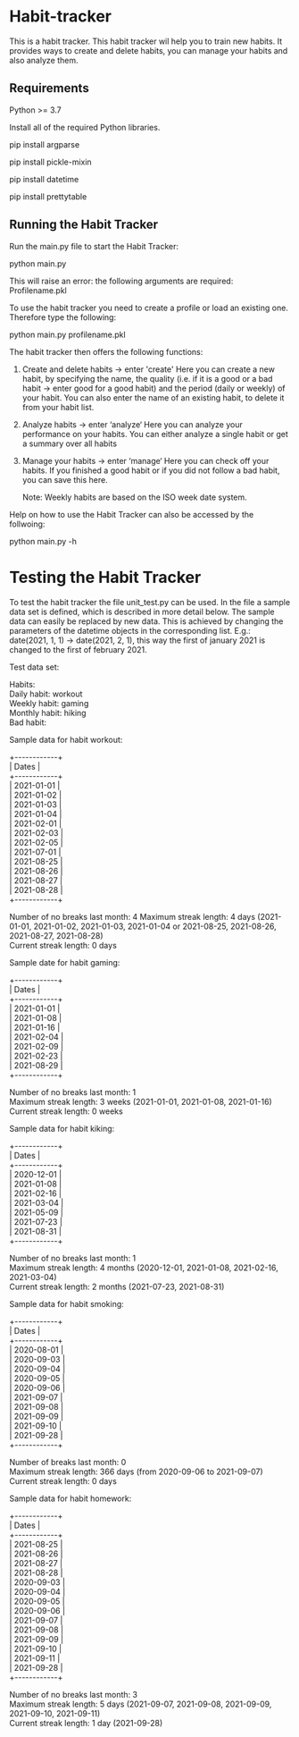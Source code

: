 # Habit-tracker

This is a habit tracker. This habit tracker wil help you to train new habits. It provides ways to create and delete habits, you can manage your habits and also analyze them. 

## Requirements

Python >= 3.7

Install all of the required Python libraries.

pip install argparse

pip install pickle-mixin

pip install datetime

pip install prettytable

## Running the Habit Tracker

Run the main.py file to start the Habit Tracker:

python main.py

This will raise an error: the following arguments are required: Profilename.pkl

To use the habit tracker you need to create a profile or load an existing one. Therefore type the following:

python main.py profilename.pkl
 
 
The habit tracker then offers the following functions:

 1) Create and delete habits -> enter 'create'
    Here you can create a new habit, by specifying the name, the quality 
    (i.e. if it is a good or a bad habit -> enter good for a good habit) 
    and the period (daily or weekly)
    of your habit. You can also enter the name of an existing habit, to delete it from your habit list.

 2) Analyze habits -> enter ‘analyze‘
    Here you can analyze your performance on your habits. You can either analyze a single habit
    or get a summary over all habits

 3) Manage your habits -> enter ‘manage‘
    Here you can check off your habits. If you finished a good habit or if you did not follow a
    bad habit, you can save this here.
    
    Note: Weekly habits are based on the ISO week date system. 

Help on how to use the Habit Tracker can also be accessed by the follwoing:

python main.py -h

# Testing the Habit Tracker

To test the habit tracker the file unit_test.py can be used. In the file a sample data set is defined, which is described in more detail below. The sample data can easily be replaced by new data. This is achieved by changing the parameters of the datetime objects in the corresponding list. E.g.: date(2021, 1, 1) -> date(2021, 2, 1), this way the first of january 2021 is changed to the first of february 2021. 

Test data set:

Habits:  
Daily habit: workout  
Weekly habit: gaming  
Monthly habit: hiking  
Bad habit: 

Sample data for habit workout:  

+------------+  
|   Dates    |  
+------------+  
| 2021-01-01 |  
| 2021-01-02 |  
| 2021-01-03 |  
| 2021-01-04 |  
| 2021-02-01 |  
| 2021-02-03 |  
| 2021-02-05 |  
| 2021-07-01 |  
| 2021-08-25 |  
| 2021-08-26 |  
| 2021-08-27 |  
| 2021-08-28 |  
+------------+  

Number of no breaks last month: 4
Maximum streak length: 4 days (2021-01-01, 2021-01-02, 2021-01-03, 2021-01-04 or 2021-08-25, 2021-08-26, 2021-08-27, 2021-08-28)  
Current streak length: 0 days


Sample date for habit gaming:

+------------+  
|   Dates    |  
+------------+  
| 2021-01-01 |  
| 2021-01-08 |  
| 2021-01-16 |  
| 2021-02-04 |  
| 2021-02-09 |  
| 2021-02-23 |  
| 2021-08-29 |  
+------------+  
 
Number of no breaks last month: 1  
Maximum streak length: 3 weeks (2021-01-01, 2021-01-08, 2021-01-16)    
Current streak length: 0 weeks  


Sample data for habit kiking:

+------------+  
|   Dates    |  
+------------+  
| 2020-12-01 |  
| 2021-01-08 |  
| 2021-02-16 |  
| 2021-03-04 |  
| 2021-05-09 |  
| 2021-07-23 |  
| 2021-08-31 |  
+------------+  

Number of no breaks last month: 1  
Maximum streak length: 4 months (2020-12-01, 2021-01-08, 2021-02-16, 2021-03-04)    
Current streak length: 2 months (2021-07-23, 2021-08-31)  

Sample data for habit smoking:

+------------+  
|   Dates    |  
+------------+  
| 2020-08-01 |  
| 2020-09-03 |  
| 2020-09-04 |  
| 2020-09-05 |  
| 2020-09-06 |  
| 2021-09-07 |  
| 2021-09-08 |  
| 2021-09-09 |  
| 2021-09-10 |  
| 2021-09-28 |  
+------------+  

Number of breaks last month: 0  
Maximum streak length: 366 days (from 2020-09-06 to 2021-09-07)    
Current streak length: 0 days  

Sample data for habit homework:

+------------+  
|   Dates    |  
+------------+  
| 2021-08-25 |  
| 2021-08-26 |  
| 2021-08-27 |  
| 2021-08-28 |  
| 2020-09-03 |  
| 2020-09-04 |  
| 2020-09-05 |  
| 2020-09-06 |  
| 2021-09-07 |  
| 2021-09-08 |  
| 2021-09-09 |  
| 2021-09-10 |  
| 2021-09-11 |  
| 2021-09-28 |  
+------------+  
  
Number of no breaks last month: 3  
Maximum streak length: 5 days (2021-09-07, 2021-09-08, 2021-09-09, 2021-09-10, 2021-09-11)    
Current streak length: 1 day (2021-09-28)

